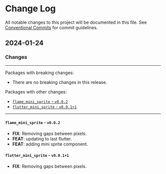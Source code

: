 # Change Log

All notable changes to this project will be documented in this file.
See [Conventional Commits](https://conventionalcommits.org) for commit guidelines.

## 2024-01-24

### Changes

---

Packages with breaking changes:

 - There are no breaking changes in this release.

Packages with other changes:

 - [`flame_mini_sprite` - `v0.0.2`](#flame_mini_sprite---v002)
 - [`flutter_mini_sprite` - `v0.0.1+1`](#flutter_mini_sprite---v0011)

---

#### `flame_mini_sprite` - `v0.0.2`

 - **FIX**: Removing gaps between pixels.
 - **FEAT**: updating to last flutter.
 - **FEAT**: adding mini sprite component.

#### `flutter_mini_sprite` - `v0.0.1+1`

 - **FIX**: Removing gaps between pixels.


